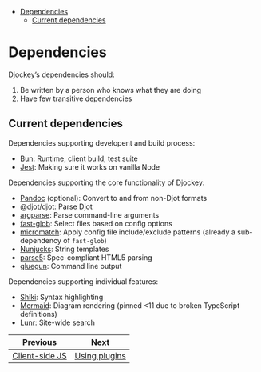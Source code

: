<!--
  DO NOT EDIT THIS FILE DIRECTLY!
  It is generated by djockey.
-->
- [Dependencies](../contributing/dependencies.md#Dependencies)
  - [Current
    dependencies](../contributing/dependencies.md#Current-dependencies)

<div id="Dependencies" class="section" id="Dependencies">

# Dependencies

Djockey’s dependencies should:

1.  Be written by a person who knows what they are doing
2.  Have few transitive dependencies

<div id="Current-dependencies" class="section"
id="Current-dependencies">

## Current dependencies

Dependencies supporting developent and build process:

- <a href="https://bun.sh" id="indexterm-0" data-indexterm="Bun"
  id="indexterm-0">Bun</a>: Runtime, client build, test suite
- [Jest](https://https://jestjs.io): Making sure it works on vanilla
  Node

Dependencies supporting the core functionality of Djockey:

- [Pandoc](https://pandoc.org) (optional): Convert to and from non-Djot
  formats
- [@djot/djot](https://www.npmjs.com/package/@djot/djot): Parse Djot
- [argparse](https://www.npmjs.com/package/argparse): Parse command-line
  arguments
- [fast-glob](https://www.npmjs.com/package/fast-glob): Select files
  based on config options
- [micromatch](https://www.npmjs.com/package/micromatch): Apply config
  file include/exclude patterns (already a sub-dependency of
  `fast-glob`)
- [Nunjucks](https://mozilla.github.io/nunjucks/): String templates
- [parse5](https://www.npmjs.com/package/parse5): Spec-compliant HTML5
  parsing
- [gluegun](https://github.com/infinitered/gluegun): Command line output

Dependencies supporting individual features:

- [Shiki](https://shiki.style): Syntax highlighting
- [Mermaid](https://mermaid.js.org): Diagram rendering (pinned \<11 due
  to broken TypeScript definitions)
- [Lunr](https://lunrjs.com): Site-wide search

</div>

</div>


| Previous | Next |
| - | - |
| [Client-side JS](../contributing/client_side_js.md) | [Using plugins](../plugins/using_plugins.md) |